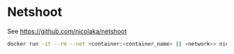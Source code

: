 # Netshoot

See https://github.com/nicolaka/netshoot

```bash
docker run -it --rm --net <container:<container_name> || <network>> nicolaka/netshoot
```

